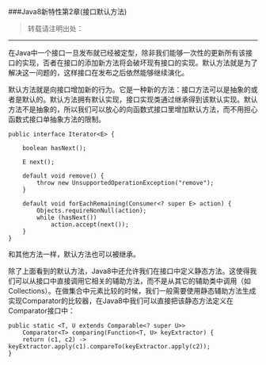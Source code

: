 ###Java8新特性第2章(接口默认方法)
> 转载请注明出处：[]()

***

在Java中一个接口一旦发布就已经被定型，除非我们能够一次性的更新所有该接口的实现，否者在接口的添加新方法将会破坏现有接口的实现。默认方法就是为了解决这一问题的，这样接口在发布之后依然能够继续演化。

默认方法就是向接口增加新的行为。它是一种新的方法：接口方法可以是抽象的或者是默认的。默认方法拥有默认实现，接口实现类通过继承得到该默认实现。默认方法不是抽象的，所以我们可以放心的向函数式接口里增加默认方法，而不用担心函数式接口单抽象方法的限制。

	public interface Iterator<E> {

    	boolean hasNext();

    	E next();

    	default void remove() {
        	throw new UnsupportedOperationException("remove");
    	}

    	default void forEachRemaining(Consumer<? super E> action) {
        	Objects.requireNonNull(action);
        	while (hasNext())
           		action.accept(next());
    	}
	}

和其他方法一样，默认方法也可以被继承。

除了上面看到的默认方法，Java8中还允许我们在接口中定义静态方法。这使得我们可以从接口中直接调用它相关的辅助方法，而不是从其它的辅助类中调用（如Collections）。在做集合中元素比较的时候，我们一般需要使用静态辅助方法生成实现Comparator的比较器，在Java8中我们可以直接把该静态方法定义在Comparator接口中：

	public static <T, U extends Comparable<? super U>>
    	Comparator<T> comparing(Function<T, U> keyExtractor) {
  		return (c1, c2) -> keyExtractor.apply(c1).compareTo(keyExtractor.apply(c2));
	}